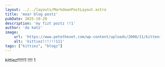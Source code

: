 ```yaml
---
layout: ../../layouts/MarkdownPostLayout.astro
title: 'moar blog postz'
pubDate: 2025-10-20
description: 'my fizt poztz !!1'
author: 'da katz'
image:
    url: 'https://www.petethevet.com/wp-content/uploads/2008/11/kittens-890x440.jpg'
    alt: 'kittiez!!!!!!111'
tags: ["kittiez", "blogz"]
---
```

kittiez!!!!!!1 !!!! 1